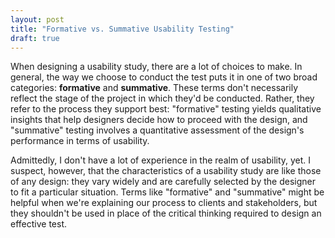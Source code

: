 ```yaml
---
layout: post
title: "Formative vs. Summative Usability Testing"
draft: true
---
```


When designing a usability study, there are a lot of choices to make. In general, the way we choose to conduct the test puts it in one of two broad categories: **formative** and **summative**. These terms don't necessarily reflect the stage of the project in which they'd be conducted. Rather, they refer to the process they support best: "formative" testing yields qualitative insights that help designers decide how to proceed with the design, and "summative" testing involves a quantitative assessment of the design's performance in terms of usability.

Admittedly, I don't have a lot of experience in the realm of usability, yet. I suspect, however, that the characteristics of a usability study are like those of any design: they vary widely and are carefully selected by the designer to fit a particular situation. Terms like "formative" and "summative" might be helpful when we're explaining our process to clients and stakeholders, but they shouldn't be used in place of the critical thinking required to design an effective test.